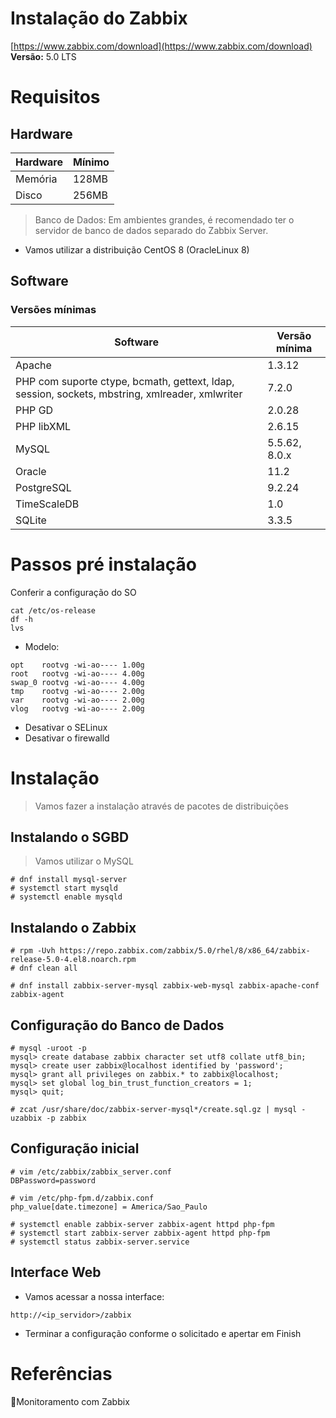 # Instalação do Zabbix
[https://www.zabbix.com/download](https://www.zabbix.com/download)
<br>
**Versão:** 5.0 LTS
# Requisitos
## Hardware

| Hardware | Mínimo |
| -------- | ------ |
| Memória  | 128MB  |
| Disco    | 256MB  |


> Banco de Dados:
> Em ambientes grandes, é recomendado ter o servidor de banco de dados separado do Zabbix Server.

- Vamos utilizar a distribuição CentOS 8 (OracleLinux 8)

## Software
### Versões mínimas

| Software                                                                                       | Versão mínima |
| ---------------------------------------------------------------------------------------------- | ------------- |
| Apache                                                                                         | 1.3.12        |
| PHP com suporte ctype, bcmath, gettext, ldap, session, sockets, mbstring, xmlreader, xmlwriter | 7.2.0         |
| PHP GD                                                                                         | 2.0.28        |
| PHP libXML                                                                                     | 2.6.15        |
| MySQL                                                                                          | 5.5.62, 8.0.x |
| Oracle                                                                                         | 11.2          |
| PostgreSQL                                                                                     | 9.2.24        |
| TimeScaleDB                                                                                    | 1.0           |
| SQLite                                                                                         | 3.3.5         |

# Passos pré instalação

Conferir a configuração do SO
```
cat /etc/os-release 
df -h 
lvs
```
- Modelo:
```
opt    rootvg -wi-ao---- 1.00g 
root   rootvg -wi-ao---- 4.00g 
swap_0 rootvg -wi-ao---- 4.00g 
tmp    rootvg -wi-ao---- 2.00g 
var    rootvg -wi-ao---- 2.00g 
vlog   rootvg -wi-ao---- 2.00g
```

- Desativar o SELinux
- Desativar o firewalld
# Instalação
> Vamos fazer a instalação através de pacotes de distribuições

## Instalando o SGBD
> Vamos utilizar o MySQL

```
# dnf install mysql-server
# systemctl start mysqld
# systemctl enable mysqld
```
## Instalando o Zabbix

```
# rpm -Uvh https://repo.zabbix.com/zabbix/5.0/rhel/8/x86_64/zabbix-release-5.0-4.el8.noarch.rpm  
# dnf clean all
```
```
# dnf install zabbix-server-mysql zabbix-web-mysql zabbix-apache-conf zabbix-agent
```

## Configuração do Banco de Dados

```
# mysql -uroot -p    
mysql> create database zabbix character set utf8 collate utf8_bin;  
mysql> create user zabbix@localhost identified by 'password';  
mysql> grant all privileges on zabbix.* to zabbix@localhost;  
mysql> set global log_bin_trust_function_creators = 1;  
mysql> quit;

# zcat /usr/share/doc/zabbix-server-mysql*/create.sql.gz | mysql -uzabbix -p zabbix
```

## Configuração inicial
```
# vim /etc/zabbix/zabbix_server.conf
DBPassword=password
```
```
# vim /etc/php-fpm.d/zabbix.conf
php_value[date.timezone] = America/Sao_Paulo
```

```
# systemctl enable zabbix-server zabbix-agent httpd php-fpm
# systemctl start zabbix-server zabbix-agent httpd php-fpm
# systemctl status zabbix-server.service
```

## Interface Web
- Vamos acessar a nossa interface:
```
http://<ip_servidor>/zabbix
```
- Terminar a configuração conforme o solicitado e apertar em Finish

# Referências

📕Monitoramento com Zabbix
